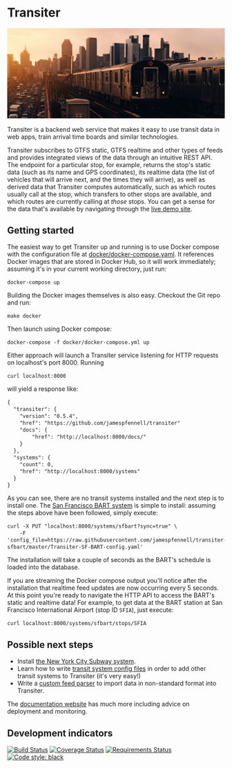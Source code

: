 
# Transiter

[![7 train in Queens, New York, United States](7-train-in-queens-new-york.jpg "Photo by Luca Bravo")](https://unsplash.com/@lucabravo)

Transiter is a backend web service that makes it easy to use 
transit data in web apps, train arrival time boards and similar technologies.

Transiter subscribes to GTFS static, GTFS realtime and other types of feeds
    and provides integrated views of the data through an intuitive REST API.
The endpoint for a particular stop, for example,
    returns the stop's static data (such as its name and GPS coordinates),
    its realtime data (the list of vehicles that will arrive next,
        and the times they will arrive),
    as well as derived data that Transiter computes automatically,
        such as which routes usually call at the stop,
        which transfers to other stops are available,
        and which routes are currently calling at *those* stops.
You can get a sense for the data that's available by navigating through the 
    [live demo site](https://demo.transiter.io).
        

## Getting started

The easiest way to get Transiter up and running is to
use Docker compose with the configuration file at 
[docker/docker-compose.yaml](https://raw.githubusercontent.com/jamespfennell/transiter/master/docker/docker-compose.yml).
It references Docker images
that are stored in Docker Hub, so it will work immediately;
assuming it's in your current working directory, just run:

    docker-compose up

Building the Docker images themselves is also easy.
Checkout the Git repo and run:

    make docker
    
Then launch using Docker compose:

    docker-compose -f docker/docker-compose.yml up
    
Either approach will launch a Transiter service
listening for HTTP requests on localhost's port 8000.
Running

    curl localhost:8000
    
will yield a response like:

    {
      "transiter": {
        "version": "0.5.4",
        "href": "https://github.com/jamespfennell/transiter"
        "docs": {
            "href": "http://localhost:8000/docs/"
        }
      },
      "systems": {
        "count": 0,
        "href": "http://localhost:8000/systems"
      }
    }
    
As you can see, there are no transit systems installed and the 
next step is to install one.
The [San Francisco BART system](https://github.com/jamespfennell/transiter-sfbart)
 is simple to install:
assuming the steps above have been followed, simply execute:

    curl -X PUT "localhost:8000/systems/sfbart?sync=true" \
        -F 'config_file=https://raw.githubusercontent.com/jamespfennell/transiter-sfbart/master/Transiter-SF-BART-config.yaml'

The installation will take a couple of seconds as the BART's 
schedule is loaded into the database.

If you are streaming the Docker compose 
output you'll notice after the installation
 that realtime feed updates are now occurring every 5 seconds.
At this point you're ready to navigate the HTTP API to
access the BART's static and realtime data!
For example, to get data at the BART station
at San Francisco International Airport (stop ID `SFIA`), just execute:

    curl localhost:8000/systems/sfbart/stops/SFIA
        

## Possible next steps

- Install [the New York City Subway system](https://github.com/jamespfennell/transiter-nycsubway).
- Learn how to write [transit system config files](https://docs.transiter.io/docs/systems/) in order to add other transit systems to Transiter (it's very easy!)
- Write a [custom feed parser](https://docs.transiter.io/docs/feedparsers/) to import data in non-standard format into Transiter.
    
The [documentation website](https://docs.transiter.io) has much more
including advice on deployment and monitoring.

## Development indicators

[![Build Status](https://github.com/jamespfennell/transiter/actions/workflows/tests.yml/badge.svg)](https://github.com/jamespfennell/transiter/actions?query=branch%3Amaster)
[![Coverage Status](https://coveralls.io/repos/github/jamespfennell/transiter/badge.svg?branch=master&service=github)](https://coveralls.io/github/jamespfennell/transiter?branch=master) 
[![Requirements Status](https://requires.io/github/jamespfennell/transiter/requirements.svg?branch=master)](https://requires.io/github/jamespfennell/transiter/requirements/?branch=master)
[![Code style: black](https://img.shields.io/badge/code%20style-black-000000.svg)](https://github.com/psf/black)

